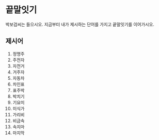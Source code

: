 # 끝말잇기
박보검씨는 들으시오. 지금부터 내가 제시하는 단어를 가지고 끝말잇기를 이어가시오.

## 제시어
1. 정명주
2. 주전자
3. 자전거
4. 거주자
5. 자동차
6. 차인표
7. 표주박
8. 박치기
9. 기요미
10. 미식가
11. 가리비
12. 비금속
13. 속지마
14. 마지막